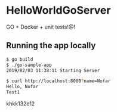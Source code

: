 # HelloWorldGoServer
GO + Docker + unit tests!@!


## Running the app locally

```bash
$ go build
$ ./go-sample-app
2019/02/03 11:38:11 Starting Server
```

```bash
$ curl http://localhost:8080?name=Nofar
Hello, Nofar 
Test1
``` 

khkk132e12

  
   
   
    
         
          
               
 
   
  
